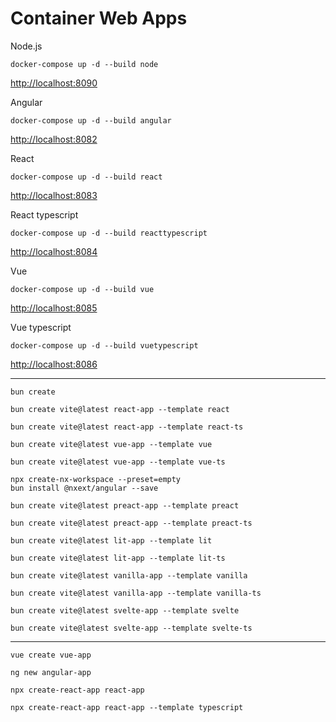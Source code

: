 # Container Web Apps

Node.js

```
docker-compose up -d --build node
```

<http://localhost:8090>

Angular

```
docker-compose up -d --build angular
```

<http://localhost:8082>

React

```
docker-compose up -d --build react
```

<http://localhost:8083>

React typescript

```
docker-compose up -d --build reacttypescript
```

<http://localhost:8084>

Vue

```
docker-compose up -d --build vue
```

<http://localhost:8085>

Vue typescript

```
docker-compose up -d --build vuetypescript
```

<http://localhost:8086>

---


```
bun create
```
```
bun create vite@latest react-app --template react
```
```
bun create vite@latest react-app --template react-ts
```
```
bun create vite@latest vue-app --template vue
```
```
bun create vite@latest vue-app --template vue-ts
```
```
npx create-nx-workspace --preset=empty
bun install @nxext/angular --save
```
```
bun create vite@latest preact-app --template preact
```
```
bun create vite@latest preact-app --template preact-ts
```
```
bun create vite@latest lit-app --template lit
```
```
bun create vite@latest lit-app --template lit-ts
```
```
bun create vite@latest vanilla-app --template vanilla
```
```
bun create vite@latest vanilla-app --template vanilla-ts
```
```
bun create vite@latest svelte-app --template svelte
```
```
bun create vite@latest svelte-app --template svelte-ts
```
---
```
vue create vue-app
```
```
ng new angular-app
```
```
npx create-react-app react-app
```
```
npx create-react-app react-app --template typescript
```